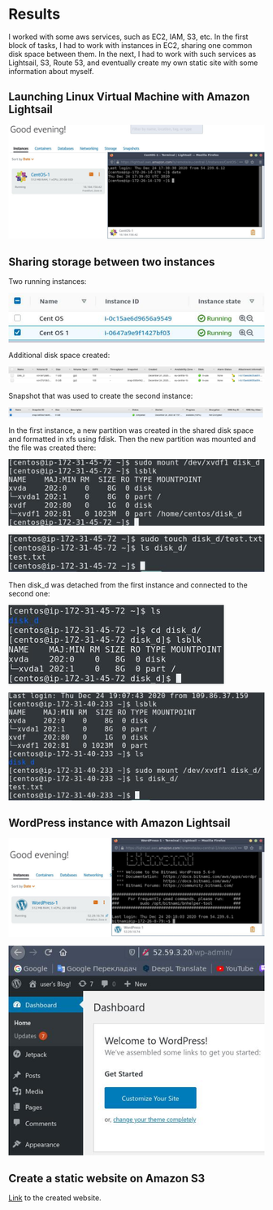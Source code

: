 # Results
I worked with some aws services, such as EC2, IAM, S3, etc. In the first block of tasks, I had to work with instances in EC2, sharing one common disk space between them. In the next, I had to work with such services as Lightsail, S3, Route 53, and eventually create my own static site with some information about myself.

## Launching Linux Virtual Machine with Amazon Lightsail
![Sreenshot](/m2/task2.2/screenshots/Picture1.jpg)

## Sharing storage between two instances
Two running instances:

![Sreenshot](/m2/task2.2/screenshots/Picture2.jpg)

Additional disk space created:

![Sreenshot](/m2/task2.2/screenshots/Picture3.jpg)

Snapshot that was used to create the second instance:

![Sreenshot](/m2/task2.2/screenshots/Picture4.jpg)

In the first instance, a new partition was created in the shared disk space and formatted in xfs using fdisk. Then the new partition was mounted and the file was created there:

![Sreenshot](/m2/task2.2/screenshots/Picture5.jpg)

![Sreenshot](/m2/task2.2/screenshots/Picture6.jpg)

Then disk_d was detached from the first instance and connected to the second one:

![Sreenshot](/m2/task2.2/screenshots/Picture7.jpg)

![Sreenshot](/m2/task2.2/screenshots/Picture8.jpg)

## WordPress instance with Amazon Lightsail

![Sreenshot](/m2/task2.2/screenshots/Picture9.jpg)

![Sreenshot](/m2/task2.2/screenshots/Picture10.jpg)

## Create a static website on Amazon S3
[Link](https://devops-winter-program-maksym.s3.eu-central-1.amazonaws.com/simple-website/index.html) to the created website.
